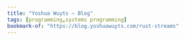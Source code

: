 ```yaml
---
title: "Yoshua Wuyts — Blog"
tags: [programming,systems programming]
bookmark-of: "https://blog.yoshuawuyts.com/rust-streams"
---
```

